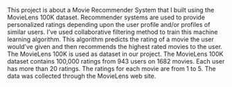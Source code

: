 This project is about a Movie Recommender System that I built using the MovieLens 100K dataset.
Recommender systems are used to provide personalized ratings depending upon the user profile and/or profiles of similar users.
I’ve used collaborative filtering method to train this machine learning algorithm.
This algorithm predicts the rating of a movie the user would’ve given and then recommends the highest rated movies to the user.
The MovieLens 100K is used as dataset in our project. The MovieLens 100K dataset contains 100,000 ratings from 943 users on 1682 movies. 
Each user has more than 20 ratings. The ratings for each movie are from 1 to 5. The data was collected through the MovieLens web site.
